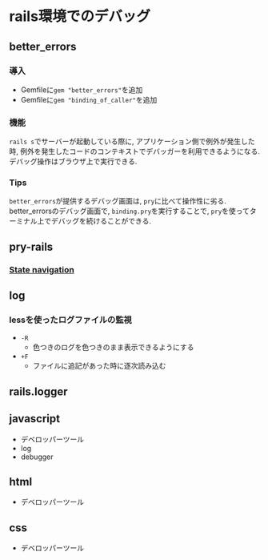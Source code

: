 rails環境でのデバッグ
==

better_errors
--

### 導入
+ Gemfileに`gem "better_errors"`を追加
+ Gemfileに`gem "binding_of_caller"`を追加

### 機能
`rails s`でサーバーが起動している際に, アプリケーション側で例外が発生した時, 例外を発生したコードのコンテキストでデバッガーを利用できるようになる.
デバッグ操作はブラウザ上で実行できる.

### Tips
`better_errors`が提供するデバッグ画面は, `pry`に比べて操作性に劣る.
better_errorsのデバッグ画面で, `binding.pry`を実行することで, `pry`を使ってターミナル上でデバッグを続けることができる.

pry-rails
--

### [State navigation](https://github.com/pry/pry/wiki/State-navigation)

log
--

### lessを使ったログファイルの監視
+ `-R`
  + 色つきのログを色つきのまま表示できるようにする
+ `+F`
  + ファイルに追記があった時に逐次読み込む

rails.logger
--

javascript
--
+ デベロッパーツール
+ log
+ debugger

html
--
+ デベロッパーツール

css
--
+ デベロッパーツール
